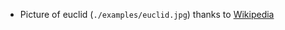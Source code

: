 - Picture of euclid (`./examples/euclid.jpg`) thanks to [Wikipedia][1]

[1]: https://en.wikipedia.org/wiki/Euclid#/media/File:Euklid-von-Alexandria_1.jpg
